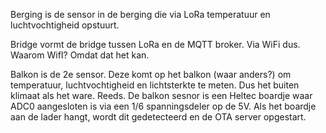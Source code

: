 Berging is de sensor in de berging die via LoRa temperatuur en luchtvochtigheid opstuurt.

Bridge vormt de bridge tussen LoRa en de MQTT broker. Via WiFi dus. Waarom WifI? Omdat dat het kan.

Balkon is de 2e sensor. Deze komt op het balkon (waar anders?) om temperatuur, luchtvochtigheid en lichtsterkte te meten. Dus het buiten klimaat als het ware. Reeds.
De balkon sesnor is een Heltec boardje waar ADC0 aangesloten is via een 1/6 spanningsdeler op de 5V. Als het boardje aan de lader hangt, wordt dit gedetecteerd en de OTA server opgestart.
